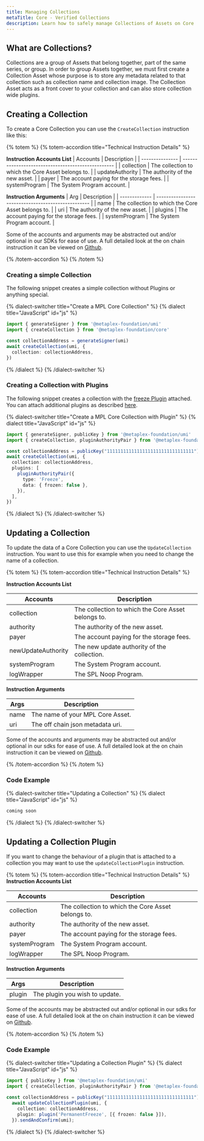 ```yaml
---
title: Managing Collections
metaTitle: Core - Verified Collections
description: Learn how to safely manage Collections of Assets on Core
---
```


## What are Collections?

Collections are a group of Assets that belong together, part of the same series, or group. In order to group Assets together, we must first create a Collection Asset whose purpose is to store any metadata related to that collection such as collection name and collection image. The Collection Asset acts as a front cover to your collection and can also store collection wide plugins. 

## Creating a Collection

To create a Core Collection you can use the `CreateCollection` instruction like this:

{% totem %}
{% totem-accordion title="Technical Instruction Details" %}

**Instruction Accounts List**
| Accounts        | Description                                        |
| --------------- | -------------------------------------------------- |
| collection      | The collection to which the Core Asset belongs to. |
| updateAuthority | The authority of the new asset.                    |
| payer           | The account paying for the storage fees.           |
| systemProgram   | The System Program account.                        |

**Instruction Arguments**
| Arg           | Description                                        |
| ------------- | -------------------------------------------------- |
| name          | The collection to which the Core Asset belongs to. |
| uri           | The authority of the new asset.                    |
| plugins       | The account paying for the storage fees.           |
| systemProgram | The System Program account.                        |

Some of the accounts and arguments may be abstracted out and/or optional in our SDKs for ease of use.
A full detailed look at the on chain instruction it can be viewed on [Github](https://github.com/metaplex-foundation/mpl-core/blob/main/programs/mpl-core/src/processor/create_collection.rs).

{% /totem-accordion %}
{% /totem %}

### Creating a simple Collection

The following snippet creates a simple collection without Plugins or anything special.

{% dialect-switcher title="Create a MPL Core Collection" %}
{% dialect title="JavaScript" id="js" %}

```ts
import { generateSigner } from '@metaplex-foundation/umi'
import { createCollection } from '@metaplex-foundation/core'

const collectionAddress = generateSigner(umi)
await createCollection(umi, {
  collection: collectionAddress,
})
```

{% /dialect %}
{% /dialect-switcher %}

### Creating a Collection with Plugins

The following snippet creates a collection with the [freeze Plugin](/core/plugins/freeze) attached. You can attach additional plugins as described [here](/core/plugins/overview). 

{% dialect-switcher title="Create a MPL Core Collection with Plugin" %}
{% dialect title="JavaScript" id="js" %}

```ts
import { generateSigner, publicKey } from '@metaplex-foundation/umi'
import { createCollection, pluginAuthorityPair } from '@metaplex-foundation/core'

const collectionAddress = publicKey("11111111111111111111111111111111") // Replace this with your collection address! 
await createCollection(umi, {
  collection: collectionAddress,
  plugins: [
    pluginAuthorityPair({
      type: 'Freeze',
      data: { frozen: false },
    }),
  ],
})
```

{% /dialect %}
{% /dialect-switcher %}

## Updating a Collection

To update the data of a Core Collection you can use the `UpdateCollection` instruction. You want to use this for example when you need to change the name of a collection.

{% totem %}
{% totem-accordion title="Technical Instruction Details" %}

**Instruction Accounts List**

| Accounts           | Description                                        |
| ------------------ | -------------------------------------------------- |
| collection         | The collection to which the Core Asset belongs to. |
| authority          | The authority of the new asset.                    |
| payer              | The account paying for the storage fees.           |
| newUpdateAuthority | The new update authority of the collection.        |
| systemProgram      | The System Program account.                        |
| logWrapper         | The SPL Noop Program.                              |

**Instruction Arguments**

| Args | Description                      |
| ---- | -------------------------------- |
| name | The name of your MPL Core Asset. |
| uri  | The off chain json metadata uri. |

Some of the accounts and arguments may be abstracted out and/or optional in our sdks for ease of use.
A full detailed look at the on chain instruction it can be viewed on [Github](https://github.com/metaplex-foundation/mpl-core/blob/1d3da907635a4f3950a43a3cb7239d91024579cc/programs/mpl-core/src/processor/update.rs#L92).

{% /totem-accordion %}
{% /totem %}

### Code Example

{% dialect-switcher title="Updating a Collection" %}
{% dialect title="JavaScript" id="js" %}

```ts
coming soon

```

{% /dialect %}
{% /dialect-switcher %}

## Updating a Collection Plugin

If you want to change the behaviour of a plugin that is attached to a collection you may want to use the `updateCollectionPlugin` instruction.

{% totem %}
{% totem-accordion title="Technical Instruction Details" %}
**Instruction Accounts List**

| Accounts      | Description                                        |
| ------------- | -------------------------------------------------- |
| collection    | The collection to which the Core Asset belongs to. |
| authority     | The authority of the new asset.                    |
| payer         | The account paying for the storage fees.           |
| systemProgram | The System Program account.                        |
| logWrapper    | The SPL Noop Program.                              |

**Instruction Arguments**

| Args   | Description                    |
| ------ | ------------------------------ |
| plugin | The plugin you wish to update. |

Some of the accounts may be abstracted out and/or optional in our sdks for ease of use.
A full detailed look at the on chain instruction it can be viewed on [Github](https://github.com/metaplex-foundation/mpl-core/blob/1d3da907635a4f3950a43a3cb7239d91024579cc/programs/mpl-core/src/processor/add_plugin.rs#L80).

{% /totem-accordion %}
{% /totem %}

### Code Example

{% dialect-switcher title="Updating a Collection Plugin" %}
{% dialect title="JavaScript" id="js" %}

```ts
import { publicKey } from '@metaplex-foundation/umi'
import { createCollection, pluginAuthorityPair } from '@metaplex-foundation/core'

const collectionAddress = publicKey("11111111111111111111111111111111") // Replace this with your collection address! 
  await updateCollectionPlugin(umi, {
    collection: collectionAddress,
    plugin: plugin('PermanentFreeze', [{ frozen: false }]),
  }).sendAndConfirm(umi);
```

{% /dialect %}
{% /dialect-switcher %}
